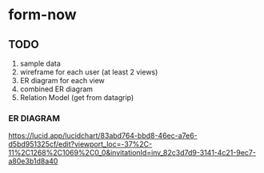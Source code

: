 # form-now

## TODO
1. sample data
2. wireframe for each user (at least 2 views)
3. ER diagram for each view
5. combined ER diagram
6. Relation Model (get from datagrip)

### ER DIAGRAM
https://lucid.app/lucidchart/83abd764-bbd8-46ec-a7e6-d5bd951325cf/edit?viewport_loc=-37%2C-11%2C1268%2C1069%2C0_0&invitationId=inv_82c3d7d9-3141-4c21-9ec7-a80e3b1d8a40

